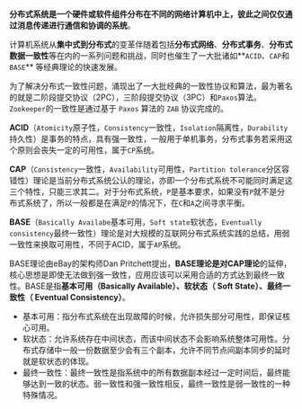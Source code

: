 **分布式系统是一个硬件或软件组件分布在不同的网络计算机中上，彼此之间仅仅通过消息传递进行通信和协调的系统**。

计算机系统从**集中式到分布式**的变革伴随着包括**分布式网络**、**分布式事务**、**分布式数据一致性**等在内的一系列问题和挑战，同时也催生了一大批诸如**`ACID`、`CAP`和 `BASE`** 等经典理论的快速发展。

为了解决分布式一致性问题，涌现出了一大批经典的一致性协议和算法，最为著名的就是二阶段提交协议（2PC），三阶段提交协议（3PC）和`Paxos`算法。`Zookeeper`的一致性是通过基于 `Paxos` 算法的 `ZAB` 协议完成的。

**ACID**（`Atomicity`原子性，`Consistency`一致性，`Isolation`隔离性，`Durability`持久性）是事务的特点，具有强一致性，一般用于单机事务，分布式事务若采用这个原则会丧失一定的可用性，属于`CP`系统。

**CAP**（`Consistency`一致性，`Availability`可用性，`Partition tolerance`分区容错性）理论是当前分布式系统公认的理论，亦即一个分布式系统不可能同时满足这三个特性，只能三求其二。对于分布式系统，`P`是基本要求，如果没有`P`就不是分布式系统了，所以一般都是在满足`P`的情况下，在`C`和`A`之间寻求平衡。

**BASE**（`Basically Availabe`基本可用，`Soft state`软状态，`Eventually consistency`最终一致性）理论是对大规模的互联网分布式系统实践的总结，用弱一致性来换取可用性，不同于ACID，属于`AP`系统。

BASE理论由eBay的架构师Dan Pritchett提出，**BASE理论是对CAP理论**的延伸，核心思想是即使无法做到强一致性，应用应该可以采用合适的方式达到最终一致性。BASE是指**基本可用（Basically Available）、软状态（ Soft State）、最终一致性（ Eventual Consistency）**。

- 基本可用：指分布式系统在出现故障的时候，允许损失部分可用性，即保证核心可用。
- 软状态：允许系统存在中间状态，而该中间状态不会影响系统整体可用性。分布式存储中一般一份数据至少会有三个副本，允许不同节点间副本同步的延时就是软状态的体现。
- 最终一致性：最终一致性是指系统中的所有数据副本经过一定时间后，最终能够达到一致的状态。弱一致性和强一致性相反，最终一致性是弱一致性的一种特殊情况。